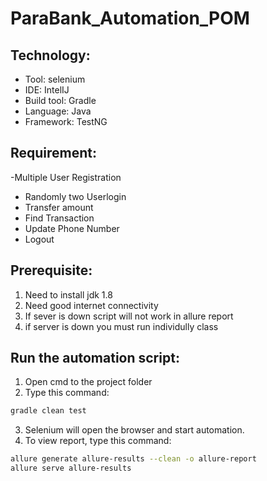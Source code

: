 # ParaBank_Automation_POM

## Technology:
- Tool: selenium
- IDE: IntelIJ
- Build tool: Gradle
- Language: Java
- Framework: TestNG
## Requirement:
-Multiple User Registration
- Randomly two Userlogin
- Transfer amount
- Find Transaction
- Update Phone Number
- Logout
## Prerequisite:
1. Need to install jdk 1.8
2. Need good internet connectivity
3. If sever is down script will not work in allure report
4. if server is down you must run individully class 
## Run the automation script:
1. Open cmd to the project folder
2. Type this command:

```sh
gradle clean test
```
3. Selenium will open the browser and start automation.
4. To view report, type this command:
```sh
allure generate allure-results --clean -o allure-report
allure serve allure-results
```
